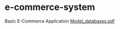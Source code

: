 # e-commerce-system
Basic E-Commerce Application
[Model_databases.pdf](https://github.com/ShahmardanRustamli/e-commerce-system/files/13534049/Model_databases.pdf)
